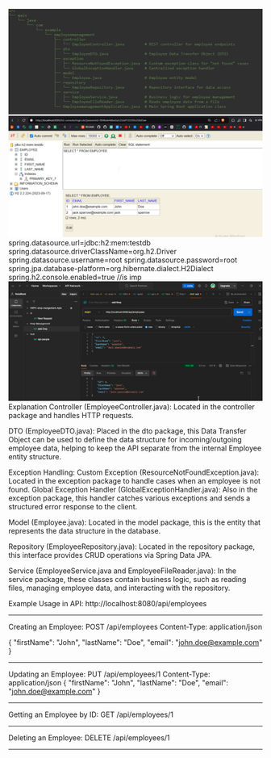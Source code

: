 ![image alt](https://github.com/dhananjayx10/Emp-Management-App/blob/9fe1bd9f84aa809c52af0ef23a08f4c21e93da68/ClassEntities.png)
![image alt](https://github.com/dhananjayx10/Emp-Management-App/blob/2264240bd047184ce7c78bc70dbe49e5a50e1f26/H2database.png)
spring.datasource.url=jdbc:h2:mem:testdb
spring.datasource.driverClassName=org.h2.Driver
spring.datasource.username=root
spring.datasource.password=root
spring.jpa.database-platform=org.hibernate.dialect.H2Dialect
spring.h2.console.enabled=true //is imp
![image alt](https://github.com/dhananjayx10/Emp-Management-App/blob/397f4bb06ef5e1ec901e19ccfebee60fac9af410/PostmanOperation.png)
Explanation
Controller (EmployeeController.java):
Located in the controller package and handles HTTP requests.

DTO (EmployeeDTO.java):
Placed in the dto package, this Data Transfer Object can be used to define the data structure for incoming/outgoing employee data, helping to keep the API separate from the internal Employee entity structure.

Exception Handling:
Custom Exception (ResourceNotFoundException.java): Located in the exception package to handle cases when an employee is not found.
Global Exception Handler (GlobalExceptionHandler.java): Also in the exception package, this handler catches various exceptions and sends a structured error response to the client.

Model (Employee.java):
Located in the model package, this is the entity that represents the data structure in the database.

Repository (EmployeeRepository.java):
Located in the repository package, this interface provides CRUD operations via Spring Data JPA.

Service (EmployeeService.java and EmployeeFileReader.java):
In the service package, these classes contain business logic, such as reading files, managing employee data, and interacting with the repository.



Example Usage in API:
http://localhost:8080/api/employees
__________________________________
Creating an Employee:
POST /api/employees
Content-Type: application/json

{
    "firstName": "John",
    "lastName": "Doe",
    "email": "john.doe@example.com"
}
_________________________________
Updating an Employee:
PUT /api/employees/1
Content-Type: application/json
{
    "firstName": "John",
    "lastName": "Doe",
    "email": "john.doe@example.com"
}
__________________________________
Getting an Employee by ID:
GET /api/employees/1
__________________________________
Deleting an Employee:
DELETE /api/employees/1
__________________________________
